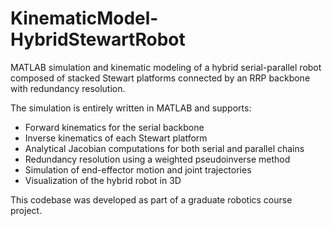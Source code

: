# KinematicModel-HybridStewartRobot
MATLAB simulation and kinematic modeling of a hybrid serial-parallel robot composed of stacked Stewart platforms connected by an RRP backbone with redundancy resolution.

The simulation is entirely written in MATLAB and supports:
- Forward kinematics for the serial backbone
- Inverse kinematics of each Stewart platform
- Analytical Jacobian computations for both serial and parallel chains
- Redundancy resolution using a weighted pseudoinverse method
- Simulation of end-effector motion and joint trajectories
- Visualization of the hybrid robot in 3D

This codebase was developed as part of a graduate robotics course project.